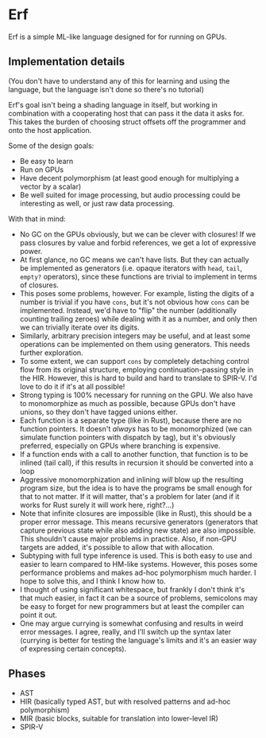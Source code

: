# Erf

Erf is a simple ML-like language designed for for running on GPUs.

## Implementation details

(You don't have to understand any of this for learning and using the
language, but the language isn't done so there's no tutorial)

Erf's goal isn't being a shading language in itself, but working in
combination with a cooperating host that can pass it the data it asks
for. This takes the burden of choosing struct offsets off the programmer
and onto the host application.

Some of the design goals:

- Be easy to learn
- Run on GPUs
- Have decent polymorphism (at least good enough for multiplying a
  vector by a scalar)
- Be well suited for image processing, but audio processing could be
  interesting as well, or just raw data processing.

With that in mind:

- No GC on the GPUs obviously, but we can be clever with closures! If we
  pass closures by value and forbid references, we get a lot of
  expressive power.
- At first glance, no GC means we can't have lists. But they can
  actually be implemented as generators (i.e. opaque iterators with
  `head`, `tail`, `empty?` operators), since these functions are trivial
  to implement in terms of closures.
- This poses some problems, however. For example, listing the digits of
  a number is trivial if you have `cons`, but it's not obvious how
  `cons` can be implemented. Instead, we'd have to "flip" the number
  (additionally counting trailing zeroes) while dealing with it as a
  number, and only then we can trivially iterate over its digits.
- Similarly, arbitrary precision integers may be useful, and at least
  some operations can be implemented on them using generators. This
  needs further exploration.
- To some extent, we can support `cons` by completely detaching control
  flow from its original structure, employing continuation-passing style
  in the HIR. However, this is hard to build and hard to translate to
  SPIR-V. I'd love to do it if it's at all possible!
- Strong typing is 100% necessary for running on the GPU. We also have
  to monomorphize as much as possible, because GPUs don't have unions,
  so they don't have tagged unions either.
- Each function is a separate type (like in Rust), because there are no
  function pointers. It doesn't *always* has to be monomorphized (we can
  simulate function pointers with dispatch by tag), but it's obviously
  preferred, especially on GPUs where branching is expensive.
- If a function ends with a call to another function, that function is
  to be inlined (tail call), if this results in recursion it should be
  converted into a loop
- Aggressive monomorphization and inlining *will* blow up the resulting
  program size, but the idea is to have the programs be small enough for
  that to not matter. If it will matter, that's a problem for later (and
  if it works for Rust surely it will work here, right?...)
- Note that infinite closures are impossible (like in Rust), this should
  be a proper error message. This means recursive generators (generators
  that capture previous state while also adding new state) are also
  impossible. This shouldn't cause major problems in practice. Also, if
  non-GPU targets are added, it's possible to allow that with
  allocation.
- Subtyping with full type inference is used. This is both easy to use
  and easier to learn compared to HM-like systems. However, this poses
  some performance problems and makes ad-hoc polymorphism much harder. I
  hope to solve this, and I think I know how to.
- I thought of using significant whitespace, but frankly I don't think
  it's that much easier, in fact it can be a source of problems,
  semicolons may be easy to forget for new programmers but at least the
  compiler can point it out.
- One may argue currying is somewhat confusing and results in weird
  error messages. I agree, really, and I'll switch up the syntax later
  (currying is better for testing the language's limits and it's an
  easier way of expressing certain concepts).

## Phases

- AST
- HIR (basically typed AST, but with resolved patterns and ad-hoc
  polymorphism)
- MIR (basic blocks, suitable for translation into lower-level IR)
- SPIR-V
